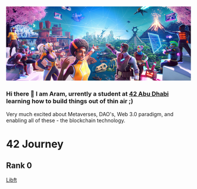 ![my_image](meta.jpeg)

### Hi there 👋 I am Aram, urrently a student at <a href="https://42abudhabi.ae/"> 42 Abu Dhabi </a> learning how to build things out of thin air ;)
Very much excited about Metaverses, DAO's, Web 3.0 paradigm, and enabling all of these - the blockchain technology.  

<h1>42 Journey</h>
<h2>Rank 0</h2>
<a href="https://github.com/akeryan/42AD-libft">Libft</a> 

<!--
**akeryan/akeryan** is a ✨ _special_ ✨ repository because its `README.md` (this file) appears on your GitHub profile.

Here are some ideas to get you started:

- 🔭 I’m currently working on ...
- 🌱 I’m currently learning ...
- 👯 I’m looking to collaborate on ...
- 🤔 I’m looking for help with ...
- 💬 Ask me about ...
- 📫 How to reach me: ...
- 😄 Pronouns: ...
- ⚡ Fun fact: ...
--> 
